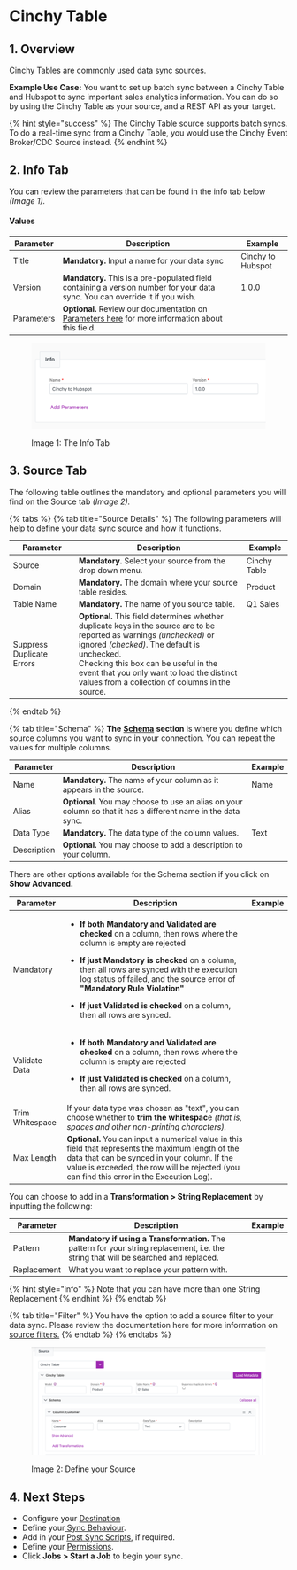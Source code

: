 # Cinchy Table

## 1. Overview

Cinchy Tables are commonly used data sync sources.&#x20;

**Example Use Case:** You want to set up batch sync between a Cinchy Table and Hubspot to sync important sales analytics information. You can do so by using the Cinchy Table as your source, and a REST API as your target.

{% hint style="success" %}
The Cinchy Table source supports batch syncs. To do a real-time sync from a Cinchy Table, you would use the Cinchy Event Broker/CDC Source instead.
{% endhint %}

## 2. Info Tab

You can review the parameters that can be found in the info tab below _(Image 1)._

#### Values

| Parameter  | Description                                                                                                                                                   | Example           |
| ---------- | ------------------------------------------------------------------------------------------------------------------------------------------------------------- | ----------------- |
| Title      | **Mandatory.** Input a name for your data sync                                                                                                                | Cinchy to Hubspot |
| Version    | **Mandatory.** This is a pre-populated field containing a version number for your data sync. You can override it if you wish.                                 | 1.0.0             |
| Parameters | **Optional.** Review our documentation on [Parameters here](../../building-data-syncs/advanced-settings/parameters.md) for more information about this field. |                   |

<figure><img src="../../../.gitbook/assets/image (326).png" alt=""><figcaption><p>Image 1: The Info Tab</p></figcaption></figure>

## 3. Source Tab

The following table outlines the mandatory and optional parameters you will find on the Source tab _(Image 2)._

{% tabs %}
{% tab title="Source Details" %}
The following parameters will help to define your data sync source and how it functions.

<table><thead><tr><th>Parameter</th><th width="289.66666666666663">Description</th><th>Example</th></tr></thead><tbody><tr><td>Source</td><td><strong>Mandatory.</strong> Select your source from the drop down menu.</td><td>Cinchy Table</td></tr><tr><td>Domain</td><td><strong>Mandatory.</strong> The domain where your source table resides.</td><td>Product</td></tr><tr><td>Table Name</td><td><strong>Mandatory.</strong> The name of you source table.</td><td>Q1 Sales</td></tr><tr><td>Suppress Duplicate Errors</td><td><strong>Optional.</strong> This field determines whether duplicate keys in the source are to be reported as warnings <em>(unchecked)</em> or ignored <em>(checked)</em>. The default is unchecked.<br>Checking this box can be useful in the event that  you only want to load the distinct values from a collection of columns in the source.</td><td></td></tr></tbody></table>
{% endtab %}

{% tab title="Schema" %}
**The** [**Schema**](../../building-data-syncs/columns-and-mappings/#2.-schema-columns) **section** is where you define which source columns you want to sync in your connection. You can repeat the values for multiple columns.

| Parameter   | Description                                                                                                   | Example |
| ----------- | ------------------------------------------------------------------------------------------------------------- | ------- |
| Name        | **Mandatory.** The name of your column as it appears in the source.                                           | Name    |
| Alias       | **Optional.** You may choose to use an alias on your column so that it has a different name in the data sync. |         |
| Data Type   | **Mandatory.** The data type of the column values.                                                            | Text    |
| Description | **Optional.** You may choose to add a description to your column.                                             |         |



There are other options available for the Schema section if you click on **Show Advanced.**

| Parameter       | Description                                                                                                                                                                                                                                                                                                                                                                                                                                                                           | Example |
| --------------- | ------------------------------------------------------------------------------------------------------------------------------------------------------------------------------------------------------------------------------------------------------------------------------------------------------------------------------------------------------------------------------------------------------------------------------------------------------------------------------------- | ------- |
| Mandatory       | <ul><li><strong>If both Mandatory and Validated</strong> <strong>are checked</strong> on a column, then rows where the column is empty are rejected</li></ul><ul><li><strong>If just Mandatory is checked</strong> on a column, then all rows are synced with the execution log status of failed, and the source error of <strong>"Mandatory Rule Violation"</strong></li></ul><ul><li><strong>If just Validated is checked</strong> on a column, then all rows are synced.</li></ul> |         |
| Validate Data   | <ul><li><strong>If both Mandatory and Validated</strong> <strong>are checked</strong> on a column, then rows where the column is empty are rejected</li></ul><ul><li><strong>If just Validated is checked</strong> on a column, then all rows are synced.</li></ul>                                                                                                                                                                                                                   |         |
| Trim Whitespace | If your data type was chosen as "text", you can choose whether to **trim the whitespac**e _(that is, spaces and other non-printing characters)._                                                                                                                                                                                                                                                                                                                                      |         |
| Max Length      | **Optional.** You can input a numerical value in this field that represents the maximum length of the data that can be synced in your column. If the value is exceeded, the row will be rejected (you can find this error in the Execution Log).                                                                                                                                                                                                                                      |         |

You can choose to add in a **Transformation > String Replacement** by inputting the following:

| Parameter   | Description                                                                                                                           | Example |
| ----------- | ------------------------------------------------------------------------------------------------------------------------------------- | ------- |
| Pattern     | **Mandatory if using a Transformation.** The pattern for your string replacement, i.e. the string that will be searched and replaced. |         |
| Replacement | What you want to replace your pattern with.                                                                                           |         |

{% hint style="info" %}
Note that you can have more than one String Replacement
{% endhint %}
{% endtab %}

{% tab title="Filter" %}
You have the option to add a source filter to your data sync. Please review the documentation here for more information on [source filters.](../../building-data-syncs/advanced-settings/filters.md)
{% endtab %}
{% endtabs %}

<figure><img src="../../../.gitbook/assets/image (596).png" alt=""><figcaption><p>Image 2: Define your Source</p></figcaption></figure>

## 4. Next Steps

* Configure your [Destination](../../supported-data-sync-destinations/)
* Define your[ Sync Behaviour](../../building-data-syncs/sync-behaviour.md).
* Add in your [Post Sync Scripts](../../building-data-syncs/advanced-settings/post-sync-scripts.md), if required.
* Define your [Permissions](../../building-data-syncs/#2.-create-a-data-sync-configuration).
* Click **Jobs > Start a Job** to begin your sync.

